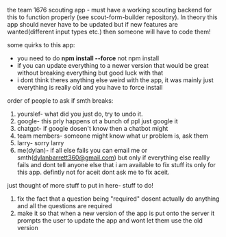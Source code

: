 the team 1676 scouting app - must have a working scouting backend for this to function properly (see scout-form-builder repository). In theory this app should never have to be updated but if new features are wanted(different input types etc.) then someone will have to code them!

some quirks to this app:
- you need to do **npm install --force** not npm install
- if you can update everything to a newer version that would be great without breaking everything but good luck with that
- i dont think theres anything else weird with the app, it was mainly just everything is really old and you have to force install

order of people to ask if smth breaks:
1. yourslef- what did you just do, try to undo it.
2. google- this prly happens ot a bunch of ppl just google it
3. chatgpt- if google dosen't know then a chatbot might
4. team members- someone might know what ur problem is, ask them
5. larry- sorry larry
6. me(dylan)- if all else fails you can email me or smth(dylanbarrett360@gmail.com) but only if everything else reallly fails and dont tell anyone else that i am available to fix stuff its only for this app. defintly not for aceit dont ask me to fix aceit.

just thought of more stuff to put in here- stuff to do!
1. fix the fact that a question being "required" dosent actually do anything and all the questions are required
2. make it so that when a new version of the app is put onto the server it prompts the user to update the app and wont let them use the old version
